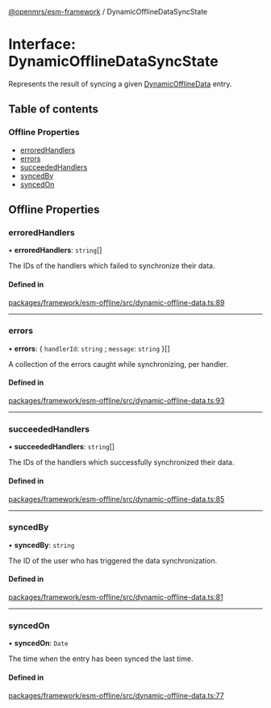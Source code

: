 [@openmrs/esm-framework](../API.md) / DynamicOfflineDataSyncState

# Interface: DynamicOfflineDataSyncState

Represents the result of syncing a given [DynamicOfflineData](DynamicOfflineData.md) entry.

## Table of contents

### Offline Properties

- [erroredHandlers](DynamicOfflineDataSyncState.md#erroredhandlers)
- [errors](DynamicOfflineDataSyncState.md#errors)
- [succeededHandlers](DynamicOfflineDataSyncState.md#succeededhandlers)
- [syncedBy](DynamicOfflineDataSyncState.md#syncedby)
- [syncedOn](DynamicOfflineDataSyncState.md#syncedon)

## Offline Properties

### erroredHandlers

• **erroredHandlers**: `string`[]

The IDs of the handlers which failed to synchronize their data.

#### Defined in

[packages/framework/esm-offline/src/dynamic-offline-data.ts:89](https://github.com/mccarthyaaron/openmrs-esm-core/blob/main/packages/framework/esm-offline/src/dynamic-offline-data.ts#L89)

___

### errors

• **errors**: { `handlerId`: `string` ; `message`: `string`  }[]

A collection of the errors caught while synchronizing, per handler.

#### Defined in

[packages/framework/esm-offline/src/dynamic-offline-data.ts:93](https://github.com/mccarthyaaron/openmrs-esm-core/blob/main/packages/framework/esm-offline/src/dynamic-offline-data.ts#L93)

___

### succeededHandlers

• **succeededHandlers**: `string`[]

The IDs of the handlers which successfully synchronized their data.

#### Defined in

[packages/framework/esm-offline/src/dynamic-offline-data.ts:85](https://github.com/mccarthyaaron/openmrs-esm-core/blob/main/packages/framework/esm-offline/src/dynamic-offline-data.ts#L85)

___

### syncedBy

• **syncedBy**: `string`

The ID of the user who has triggered the data synchronization.

#### Defined in

[packages/framework/esm-offline/src/dynamic-offline-data.ts:81](https://github.com/mccarthyaaron/openmrs-esm-core/blob/main/packages/framework/esm-offline/src/dynamic-offline-data.ts#L81)

___

### syncedOn

• **syncedOn**: `Date`

The time when the entry has been synced the last time.

#### Defined in

[packages/framework/esm-offline/src/dynamic-offline-data.ts:77](https://github.com/mccarthyaaron/openmrs-esm-core/blob/main/packages/framework/esm-offline/src/dynamic-offline-data.ts#L77)
